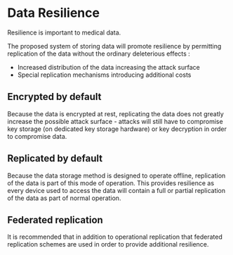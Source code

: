 # Data Resilience

Resilience is important to medical data.

The proposed system of storing data will promote resilience by permitting
replication of the data without the ordinary deleterious effects :

* Increased distribution of the data increasing the attack surface
* Special replication mechanisms introducing additional costs

## Encrypted by default

Because the data is encrypted at rest, replicating the data does not greatly
increase the possible attack surface - attacks will still have to compromise
key storage (on dedicated key storage hardware) or key decryption in order to
compromise data.

## Replicated by default

Because the data storage method is designed to operate offline, replication of
the data is part of this mode of operation. This provides resilience as every
device used to access the data will contain a full or partial replication of
the data as part of normal operation.

## Federated replication

It is recommended that in addition to operational replication that federated
replication schemes are used in order to provide additional resilience.